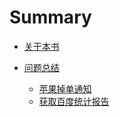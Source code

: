 # Summary

* [关于本书](README.md)


* [问题总结](./problem/README.md)
	* [苹果掉单通知](./problem/apple_drop_notice.md)
	* [获取百度统计报告](./problem/get_baidutongji_report)